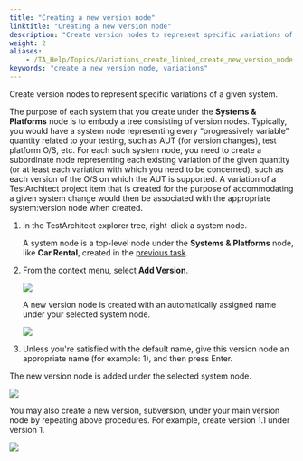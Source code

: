 ```yaml
--- 
title: "Creating a new version node"
linktitle: "Creating a new version node"
description: "Create version nodes to represent specific variations of a given system."
weight: 2
aliases: 
    - /TA_Help/Topics/Variations_create_linked_create_new_version_node.html
keywords: "create a new version node, variations"
---
```


Create version nodes to represent specific variations of a given system.

The purpose of each system that you create under the **Systems & Platforms** node is to embody a tree consisting of version nodes. Typically, you would have a system node representing every “progressively variable” quantity related to your testing, such as AUT \(for version changes\), test platform O/S, etc. For each such system node, you need to create a subordinate node representing each existing variation of the given quantity \(or at least each variation with which you need to be concerned\), such as each version of the O/S on which the AUT is supported. A variation of a TestArchitect project item that is created for the purpose of accommodating a given system change would then be associated with the appropriate system:version node when created.

1.  In the TestArchitect explorer tree, right-click a system node.

    A system node is a top-level node under the **Systems & Platforms** node, like **Car Rental**, created in the [previous task](/user-guide/variations/creating-linked-variations/the-systems-tree/creating-a-new-system-application-under-test).

2.  From the context menu, select **Add Version**.

    ![](/images/TA_Help/Images/Add_version_variation.png)

    A new version node is created with an automatically assigned name under your selected system node.

    ![](/images/TA_Help/Images/New_version_effect.png)

3.  Unless you're satisfied with the default name, give this version node an appropriate name \(for example: 1\), and then press Enter.


The new version node is added under the selected system node.

![](/images/TA_Help/Images/New_version_car_rental_1.png)

You may also create a new version, subversion, under your main version node by repeating above procedures. For example, create version 1.1 under version 1.

![](/images/TA_Help/Images/New_subversion_car_rental_1.1.png)


